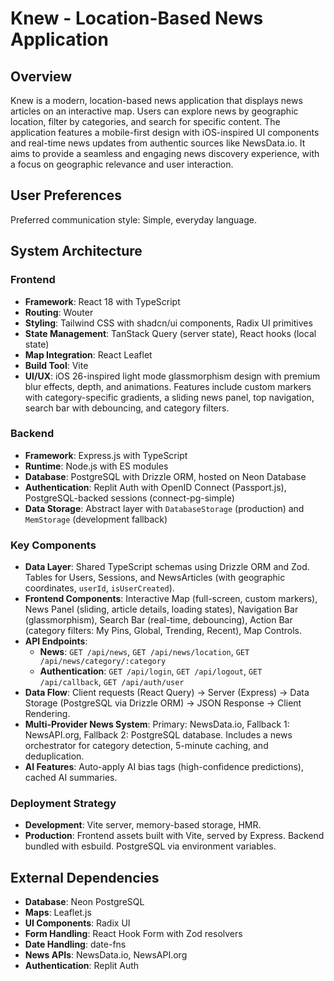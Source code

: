 # Knew - Location-Based News Application

## Overview
Knew is a modern, location-based news application that displays news articles on an interactive map. Users can explore news by geographic location, filter by categories, and search for specific content. The application features a mobile-first design with iOS-inspired UI components and real-time news updates from authentic sources like NewsData.io. It aims to provide a seamless and engaging news discovery experience, with a focus on geographic relevance and user interaction.

## User Preferences
Preferred communication style: Simple, everyday language.

## System Architecture

### Frontend
- **Framework**: React 18 with TypeScript
- **Routing**: Wouter
- **Styling**: Tailwind CSS with shadcn/ui components, Radix UI primitives
- **State Management**: TanStack Query (server state), React hooks (local state)
- **Map Integration**: React Leaflet
- **Build Tool**: Vite
- **UI/UX**: iOS 26-inspired light mode glassmorphism design with premium blur effects, depth, and animations. Features include custom markers with category-specific gradients, a sliding news panel, top navigation, search bar with debouncing, and category filters.

### Backend
- **Framework**: Express.js with TypeScript
- **Runtime**: Node.js with ES modules
- **Database**: PostgreSQL with Drizzle ORM, hosted on Neon Database
- **Authentication**: Replit Auth with OpenID Connect (Passport.js), PostgreSQL-backed sessions (connect-pg-simple)
- **Data Storage**: Abstract layer with `DatabaseStorage` (production) and `MemStorage` (development fallback)

### Key Components
- **Data Layer**: Shared TypeScript schemas using Drizzle ORM and Zod. Tables for Users, Sessions, and NewsArticles (with geographic coordinates, `userId`, `isUserCreated`).
- **Frontend Components**: Interactive Map (full-screen, custom markers), News Panel (sliding, article details, loading states), Navigation Bar (glassmorphism), Search Bar (real-time, debouncing), Action Bar (category filters: My Pins, Global, Trending, Recent), Map Controls.
- **API Endpoints**:
    - **News**: `GET /api/news`, `GET /api/news/location`, `GET /api/news/category/:category`
    - **Authentication**: `GET /api/login`, `GET /api/logout`, `GET /api/callback`, `GET /api/auth/user`
- **Data Flow**: Client requests (React Query) -> Server (Express) -> Data Storage (PostgreSQL via Drizzle ORM) -> JSON Response -> Client Rendering.
- **Multi-Provider News System**: Primary: NewsData.io, Fallback 1: NewsAPI.org, Fallback 2: PostgreSQL database. Includes a news orchestrator for category detection, 5-minute caching, and deduplication.
- **AI Features**: Auto-apply AI bias tags (high-confidence predictions), cached AI summaries.

### Deployment Strategy
- **Development**: Vite server, memory-based storage, HMR.
- **Production**: Frontend assets built with Vite, served by Express. Backend bundled with esbuild. PostgreSQL via environment variables.

## External Dependencies

- **Database**: Neon PostgreSQL
- **Maps**: Leaflet.js
- **UI Components**: Radix UI
- **Form Handling**: React Hook Form with Zod resolvers
- **Date Handling**: date-fns
- **News APIs**: NewsData.io, NewsAPI.org
- **Authentication**: Replit Auth
